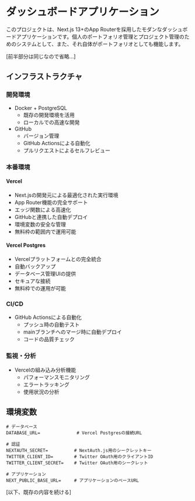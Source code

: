 # ダッシュボードアプリケーション

このプロジェクトは、Next.js 13+のApp Routerを採用したモダンなダッシュボードアプリケーションです。個人のポートフォリオ管理とプロジェクト管理のためのシステムとして、また、それ自体がポートフォリオとしても機能します。

[前半部分は同じなので省略...]

## インフラストラクチャ

### 開発環境
- Docker + PostgreSQL
  - 既存の開発環境を活用
  - ローカルでの高速な開発
- GitHub
  - バージョン管理
  - GitHub Actionsによる自動化
  - プルリクエストによるセルフレビュー

### 本番環境
#### Vercel
- Next.jsの開発元による最適化された実行環境
- App Router機能の完全サポート
- エッジ関数による高速化
- GitHubと連携した自動デプロイ
- 環境変数の安全な管理
- 無料枠の範囲内で運用可能

#### Vercel Postgres
- Vercelプラットフォームとの完全統合
- 自動バックアップ
- データベース管理UIの提供
- セキュアな接続
- 無料枠での運用が可能

### CI/CD
- GitHub Actionsによる自動化
  - プッシュ時の自動テスト
  - mainブランチへのマージ時に自動デプロイ
  - コードの品質チェック

### 監視・分析
- Vercelの組み込み分析機能
  - パフォーマンスモニタリング
  - エラートラッキング
  - 使用状況の分析

## 環境変数
```
# データベース
DATABASE_URL=              # Vercel Postgresの接続URL

# 認証
NEXTAUTH_SECRET=          # NextAuth.js用のシークレットキー
TWITTER_CLIENT_ID=        # Twitter OAuth用のクライアントID
TWITTER_CLIENT_SECRET=    # Twitter OAuth用のシークレット

# アプリケーション
NEXT_PUBLIC_BASE_URL=     # アプリケーションのベースURL
```

[以下、既存の内容を続ける]